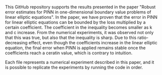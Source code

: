 This GitHub repository supports the results presented in the paper "Robust error estimates for PINN in one-dimensional boundary value problems of linear elliptic equations".
In the paper, we have proven that the error in PINN for linear elliptic equations can be bounded by the loss multiplied by a certain coefficient. The coefficient in the inequality becomes smaller as k and c increase. From the numerical experiments, it was observed not only that this was true, but also that the inequality is sharp.
Due to this ratio-decreasing effect, even though the coefficients increase in the linear elliptic equation, the final error when PINN is applied remains stable once the coefficients reach a ceratin value, which is contrary to intuition.

Each file represents a numerical experiment described in this paper, and it is possible to replicate the experiments by running the code in order.
